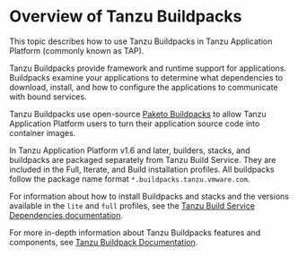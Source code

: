 # Overview of Tanzu Buildpacks

This topic describes how to use Tanzu Buildpacks in Tanzu Application Platform (commonly known as TAP).

Tanzu Buildpacks provide framework and runtime support for applications. Buildpacks
examine your applications to determine what dependencies to download, install, and how to configure
the applications to communicate with bound services.

Tanzu Buildpacks use open-source [Paketo Buildpacks](https://paketo.io/) to allow Tanzu Application Platform users to turn their application source code into container images.

In Tanzu Application Platform v1.6 and later, builders, stacks, and buildpacks are packaged
separately from Tanzu Build Service. They are included in the Full, Iterate, and Build installation profiles. All buildpacks follow the package name format `*.buildpacks.tanzu.vmware.com`.

For information about how to install Buildpacks and stacks and the versions available in the `lite` and `full` profiles, see the [Tanzu Build Service Dependencies documentation](../tanzu-build-service/install-tbs.hbs.md).

For more in-depth information about Tanzu Buildpacks features and components, see [Tanzu Buildpack Documentation](https://docs.vmware.com/en/VMware-Tanzu-Buildpacks/services/tanzu-buildpacks/GUID-index.html).
